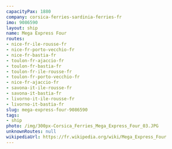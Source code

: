 ```yaml
---
capacityPax: 1880
company: corsica-ferries-sardinia-ferries-fr
imo: 9086590
layout: ship
name: Mega Express Four
routes:
- nice-fr-ile-rousse-fr
- nice-fr-porto-vecchio-fr
- nice-fr-bastia-fr
- toulon-fr-ajaccio-fr
- toulon-fr-bastia-fr
- toulon-fr-ile-rousse-fr
- toulon-fr-porto-vecchio-fr
- nice-fr-ajaccio-fr
- savona-it-ile-rousse-fr
- savona-it-bastia-fr
- livorno-it-ile-rousse-fr
- livorno-it-bastia-fr
slug: mega-express-four-9086590
tags:
- ship
photo: /img/300px-Corsica_Ferries_Mega_Express_Four_03.JPG
unknownRoutes: null
wikipediaUrl: https://fr.wikipedia.org/wiki/Mega_Express_Four
---
```


